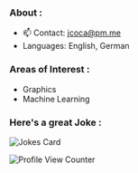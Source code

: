 ### About :<br>
- 📫 Contact: [jcoca@pm.me](mailto:jcoca@pm.me)
- Languages: English, German

### Areas of Interest :<br>
- Graphics
- Machine Learning

### Here's a great Joke :<br>

![Jokes Card](https://readme-jokes.vercel.app/api)


![Profile View Counter](https://komarev.com/ghpvc/?username=JCOCA-Tech)
<br>
##
